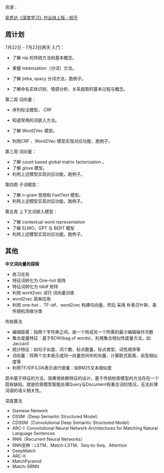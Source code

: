 资源：

[吴恩达《深度学习》作业线上版 - 知乎](https://zhuanlan.zhihu.com/p/95510114)



## 周计划

7月22日 - 7月23日两天 入门：

- 了解 nlp 的传统方法和基本概念。

- 掌握 tokenization（分词）方法。
- 了解 jieba, spacy 分词方法，跑例子。
- 了解命名实体识别、情感分析、关系提取的基本过程与概念。

第二周 词向量：

- 序列标注模型， CRF
- 知道常用的词嵌入方法。

- 了解 Word2Vec 模型。
- 利用CRF 、Word2Vec  模型实现对应功能，跑例子。

第三周 词向量：

- 了解 count based global matrix factorization 。
- 了解 glove 模型。
- 利用上述模型实现对应功能，跑例子。

第四周 子词模型：

- 了解 n-gram 思想和 FastText 模型。
- 利用上述模型实现对应功能，跑例子。

第五周 上下文词嵌入模型：

- 了解 contextual word representation
- 了解 ELMO，GPT 与 BERT 模型
- 利用上述模型实现对应功能，跑例子。





## 其他

**中文词向量的探索**

- 练习任务
- 特征词转化为 One-hot 矩阵
- 特征词转化为 tdidf 矩阵
- 利用 word2vec 进行 词向量训练
- word2vec 简单应用
- 利用 one-hot 、TF-idf、word2vec 构建句向量，然后 采用 朴素贝叶斯、条件随机场做分类



传统算法

- 编辑距离：指两个字符串之间，由一个转成另一个所需的最少编辑操作次数
- 集合度量特征：基于BOW(bag of words)，利用集合相似性度量方法，如Jaccard
- 统计特征：如句子长度、词个数、标点数量、标点类型、词性顺序等
- 词向量：将两个文本表示成同一向量空间中的向量，计算欧式距离、余弦相似度等
- 利用TF/IDF/LDA表示进行度量：如BM25文本相似度

其中基于特征的方法，效果很依赖特征的设计。基于传统检索模型的方法存在一个固有缺陷，就是检索模型智能处理Query与Document有重合词的情况，无法处理词语的语义相关性。



深度算法

- Siamese Network
- DSSM（Deep Semantic Structured Model）
- CDSSM（Convolutional Deep Semantic Structured Model）
- ARC-I: Convolutional Neural Network Architectures for Matching Natural Language Sentences
- RNN（Recurrent Neural Networks）
- RNN变种：LSTM、Match-LSTM、Seq-to-Seq、Attention
- DeepMatch
- ARC-II
- MatchPyramid
- Match-SRNN